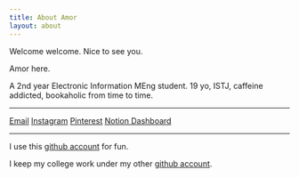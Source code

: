 ```yaml
---
title: About Amor
layout: about
---
```


Welcome welcome. Nice to see you. 

Amor here. 

A 2nd year Electronic Information MEng student. 19 yo, ISTJ, caffeine addicted, bookaholic from time to time. 

---

<i class="far fa-envelope"></i> [Email](mailto:amor_7303@163.com) 
<i class="fab fa-instagram"></i> [Instagram](https://instagram.com/amor.the.best/)
<i class="fa-brands fa-pinterest-p"></i> [Pinterest](https://www.pinterest.co.uk/this_is_amor/)
<i class="fa-solid fa-n"></i> [Notion Dashboard](https://amor-zhao.notion.site/Amor-s-Dashboard-33d838340d45480980835d213c19ea5a)

---

I use this <i class="fab fa-github"></i> [github account](https://github.com/thisisamor) for fun. 

I keep my college work under my other <i class="fab fa-github"></i> [github account](https://github.com/AmorZhao). 

